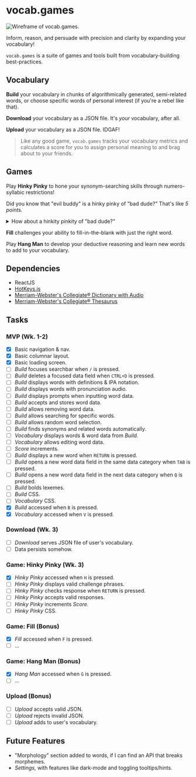 # vocab.games

![Wireframe of vocab.games.](https://i.imgur.com/nwFkyXf.png)

Inform, reason, and persuade with precision and clarity by expanding your vocabulary! 

`vocab.games` is a suite of games and tools built from vocabulary-building best-practices.

## Vocabulary

**Build** your vocabulary in chunks of algorithmically generated, semi-related words, or choose specific words of personal interest (if you're a rebel like that).

**Download** your vocabulary as a JSON file. It's *your* vocabulary, after all.

**Upload** your vocabulary as a JSON file. IDGAF!

> Like any good game, `vocab.games` tracks your vocabulary metrics and calculates a score for you to assign personal meaning to and brag about to your friends.

## Games

Play **Hinky Pinky** to hone your synonym-searching skills through numero-syllabic restrictions!

Did you know that "evil buddy" is a hinky pinky of "bad dude?" That's like *5 points.*

<details>
  <summary>How about a hinkity pinkity of "bad dude?"</summary>
  *Sinister gentleman* or *villainous grandfather* both work. Each word should be 3 syllables and synonymous with "bad" or "dude."
</details>

**Fill** challenges your ability to fill-in-the-blank with just the right word.

Play **Hang Man** to develop your deductive reasoning and learn new words to add to your vocabulary.

## Dependencies

* ReactJS
* [HotKeys.js](https://github.com/jaywcjlove/hotkeys)
* [Merriam-Webster's Collegiate® Dictionary with Audio](https://dictionaryapi.com/products/api-collegiate-dictionary)
* [Merriam-Webster's Collegiate® Thesaurus](https://dictionaryapi.com/products/api-collegiate-thesaurus)

## Tasks

### MVP (Wk. 1-2)

- [x] Basic navigation & nav.
- [x] Basic columnar layout.
- [x] Basic loading screen.
- [ ] *Build* focuses searchbar when `/` is pressed.
- [ ] *Build* deletes a focused data field when `CTRL+D` is pressed.
- [ ] *Build* displays words with definitions & IPA notation.
- [ ] *Build* displays words with pronunciation audio.
- [ ] *Build* displays prompts when inputting word data.
- [ ] *Build* accepts and stores word data.
- [ ] *Build* allows removing word data.
- [ ] *Build* allows searching for specific words.
- [ ] *Build* allows random word selection.
- [ ] *Build* finds synonyms and related words automatically. 
- [ ] *Vocabulary* displays words & word data from *Build.*
- [ ] *Vocabulary* allows editing word data.
- [ ] *Score* increments.
- [ ] *Build* displays a new word when `RETURN` is pressed.
- [ ] *Build* opens a new word data field in the same data category when `TAB` is pressed.
- [ ] *Build* opens a new word data field in the next data category when `Q` is pressed.
- [ ] *Build* bolds lexemes.
- [ ] *Build* CSS.
- [ ] *Vocabulary* CSS.
- [x] *Build* accessed when `B` is pressed.
- [x] *Vocabulary* accessed when `V` is pressed.

### Download (Wk. 3)

- [ ] *Download* serves JSON file of user's vocabulary.
- [ ] Data persists somehow.

### Game: Hinky Pinky (Wk. 3)

- [x] *Hinky Pinky* accessed when `H` is pressed.
- [ ] *Hinky Pinky* displays valid challenge phrases.
- [ ] *Hinky Pinky* checks response when `RETURN` is pressed.
- [ ] *Hinky Pinky* accepts valid responses.
- [ ] *Hinky Pinky* increments *Score.*
- [ ] *Hinky Pinky* CSS.

### Game: Fill (Bonus)

- [x] *Fill* accessed when `F` is pressed.
- [ ] ...

### Game: Hang Man (Bonus)

- [x] *Hang Man* accessed when `G` is pressed.
- [ ] ...

### Upload (Bonus)

- [ ] *Upload* accepts valid JSON.
- [ ] *Upload* rejects invalid JSON.
- [ ] *Upload* adds to user's vocabulary.

## Future Features

* "Morphology" section added to words, if I can find an API that breaks morphemes.
* *Settings,* with features like dark-mode and toggling tooltips/hints.